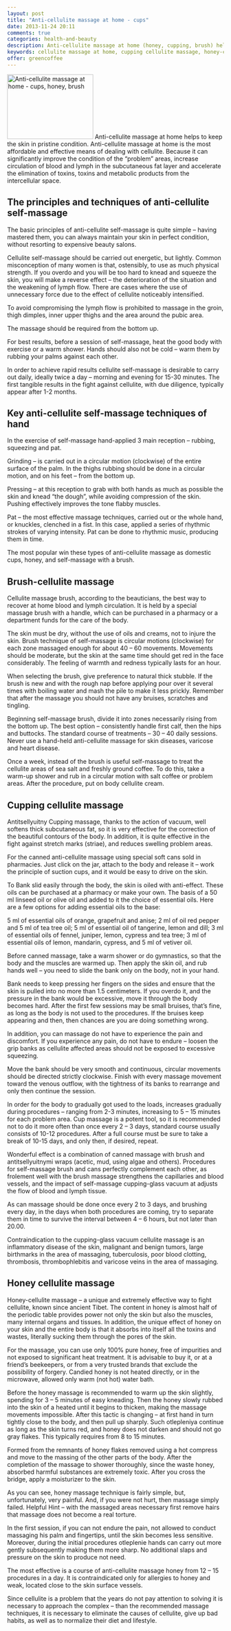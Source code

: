 ```yaml
---
layout: post
title: "Anti-cellulite massage at home - cups"
date: 2013-11-24 20:11
comments: true
categories: health-and-beauty
description: Anti-cellulite massage at home (honey, cupping, brush) helps to keep the skin in perfect condition
keywords: cellulite massage at home, cupping cellulite massage, honey-cellulite massage, cellulite massage brush
offer: greencoffee
---
```

<p><img class="left" src="http://medusanews.com/images/cellulite-massage-at-home/image.jpg" width="200" height="150" title="Anti-cellulite massage at home" alt="Anti-cellulite massage at home - cups, honey, brush"> Anti-cellulite massage at home helps to keep the skin in pristine condition. Anti-cellulite massage at home is the most affordable and effective means of dealing with cellulite. Because it can significantly improve the condition of the &ldquo;problem&rdquo; areas, increase circulation of blood and lymph in the subcutaneous fat layer and accelerate the elimination of toxins, toxins and metabolic products from the intercellular space.</p>

<!-- more -->


<h2>The principles and techniques of anti-cellulite self-massage</h2>

<p>The basic principles of anti-cellulite self-massage is quite simple &ndash; having mastered them, you can always maintain your skin in perfect condition, without resorting to expensive beauty salons.</p>

<p>Cellulite self-massage should be carried out energetic, but lightly. Common misconception of many women is that, ostensibly, to use as much physical strength. If you overdo and you will be too hard to knead and squeeze the skin, you will make a reverse effect &ndash; the deterioration of the situation and the weakening of lymph flow. There are cases where the use of unnecessary force due to the effect of cellulite noticeably intensified.</p>

<p>To avoid compromising the lymph flow is prohibited to massage in the groin, thigh dimples, inner upper thighs and the area around the pubic area.</p>

<p>The massage should be required from the bottom up.</p>

<p>For best results, before a session of self-massage, heat the good body with exercise or a warm shower. Hands should also not be cold &ndash; warm them by rubbing your palms against each other.</p>

<p>In order to achieve rapid results cellulite self-massage is desirable to carry out daily, ideally twice a day &ndash; morning and evening for 15-30 minutes. The first tangible results in the fight against cellulite, with due diligence, typically appear after 1-2 months.</p>

<h2>Key anti-cellulite self-massage techniques of hand</h2>

<p>In the exercise of self-massage hand-applied 3 main reception &ndash; rubbing, squeezing and pat.</p>

<p>Grinding &ndash; is carried out in a circular motion (clockwise) of the entire surface of the palm. In the thighs rubbing should be done in a circular motion, and on his feet &ndash; from the bottom up.</p>

<p>Pressing &ndash; at this reception to grab with both hands as much as possible the skin and knead &ldquo;the dough&rdquo;, while avoiding compression of the skin. Pushing effectively improves the tone flabby muscles.</p>

<p>Pat &ndash; the most effective massage techniques, carried out or the whole hand, or knuckles, clenched in a fist. In this case, applied a series of rhythmic strokes of varying intensity. Pat can be done to rhythmic music, producing them in time.</p>

<p>The most popular win these types of anti-cellulite massage as domestic cups, honey, and self-massage with a brush.</p>

<h2>Brush-cellulite massage</h2>

<p>Cellulite massage brush, according to the beauticians, the best way to recover at home blood and lymph circulation. It is held by a special massage brush with a handle, which can be purchased in a pharmacy or a department funds for the care of the body.</p>

<p>The skin must be dry, without the use of oils and creams, not to injure the skin. Brush technique of self-massage is circular motions (clockwise) for each zone massaged enough for about 40 &ndash; 60 movements. Movements should be moderate, but the skin at the same time should get red in the face considerably. The feeling of warmth and redness typically lasts for an hour.</p>

<p>When selecting the brush, give preference to natural thick stubble. If the brush is new and with the rough nap before applying pour over it several times with boiling water and mash the pile to make it less prickly. Remember that after the massage you should not have any bruises, scratches and tingling.</p>

<p>Beginning self-massage brush, divide it into zones necessarily rising from the bottom up. The best option &ndash; consistently handle first calf, then the hips and buttocks. The standard course of treatments &ndash; 30 &ndash; 40 daily sessions. Never use a hand-held anti-cellulite massage for skin diseases, varicose and heart disease.</p>

<p>Once a week, instead of the brush is useful self-massage to treat the cellulite areas of sea salt and freshly ground coffee. To do this, take a warm-up shower and rub in a circular motion with salt coffee or problem areas. After the procedure, put on body cellulite cream.</p>

<h2>Cupping cellulite massage</h2>

<p>Antitsellyuitny Cupping massage, thanks to the action of vacuum, well softens thick subcutaneous fat, so it is very effective for the correction of the beautiful contours of the body. In addition, it is quite effective in the fight against stretch marks (striae), and reduces swelling problem areas.</p>

<p>For the canned anti-cellulite massage using special soft cans sold in pharmacies. Just click on the jar, attach to the body and release it &ndash; work the principle of suction cups, and it would be easy to drive on the skin.</p>

<p>To Bank slid easily through the body, the skin is oiled with anti-effect. These oils can be purchased at a pharmacy or make your own. The basis of a 50 ml linseed oil or olive oil and added to it the choice of essential oils. Here are a few options for adding essential oils to the base:</p>

<p>5 ml of essential oils of orange, grapefruit and anise;
2 ml of oil red pepper and 5 ml of tea tree oil;
5 ml of essential oil of tangerine, lemon and dill;
3 ml of essential oils of fennel, juniper, lemon, cypress and tea tree;
3 ml of essential oils of lemon, mandarin, cypress, and 5 ml of vetiver oil.</p>

<p>Before canned massage, take a warm shower or do gymnastics, so that the body and the muscles are warmed up. Then apply the skin oil, and rub hands well &ndash; you need to slide the bank only on the body, not in your hand.</p>

<p>Bank needs to keep pressing her fingers on the sides and ensure that the skin is pulled into no more than 1.5 centimeters. If you overdo it, and the pressure in the bank would be excessive, move it through the body becomes hard. After the first few sessions may be small bruises, that&rsquo;s fine, as long as the body is not used to the procedures. If the bruises keep appearing and then, then chances are you are doing something wrong.</p>

<p>In addition, you can massage do not have to experience the pain and discomfort. If you experience any pain, do not have to endure &ndash; loosen the grip banks as cellulite affected areas should not be exposed to excessive squeezing.</p>

<p>Move the bank should be very smooth and continuous, circular movements should be directed strictly clockwise. Finish with every massage movement toward the venous outflow, with the tightness of its banks to rearrange and only then continue the session.</p>

<p>In order for the body to gradually got used to the loads, increases gradually during procedures &ndash; ranging from 2-3 minutes, increasing to 5 &ndash; 15 minutes for each problem area. Cup massage is a potent tool, so it is recommended not to do it more often than once every 2 &ndash; 3 days, standard course usually consists of 10-12 procedures. After a full course must be sure to take a break of 10-15 days, and only then, if desired, repeat.</p>

<p>Wonderful effect is a combination of canned massage with brush and antitsellyuitnymi wraps (acetic, mud, using algae and others). Procedures for self-massage brush and cans perfectly complement each other, as frolement well with the brush massage strengthens the capillaries and blood vessels, and the impact of self-massage cupping-glass vacuum at adjusts the flow of blood and lymph tissue.</p>

<p>As can massage should be done once every 2 to 3 days, and brushing every day, in the days when both procedures are coming, try to separate them in time to survive the interval between 4 &ndash; 6 hours, but not later than 20.00.</p>

<p>Contraindication to the cupping-glass vacuum cellulite massage is an inflammatory disease of the skin, malignant and benign tumors, large birthmarks in the area of ​​massaging, tuberculosis, poor blood clotting, thrombosis, thrombophlebitis and varicose veins in the area of ​​massaging.</p>

<h2>Honey cellulite massage</h2>

<p>Honey-cellulite massage &ndash; a unique and extremely effective way to fight cellulite, known since ancient Tibet. The content in honey is almost half of the periodic table provides power not only the skin but also the muscles, many internal organs and tissues. In addition, the unique effect of honey on your skin and the entire body is that it absorbs into itself all the toxins and wastes, literally sucking them through the pores of the skin.</p>

<p>For the massage, you can use only 100% pure honey, free of impurities and not exposed to significant heat treatment. It is advisable to buy it, or at a friend&rsquo;s beekeepers, or from a very trusted brands that exclude the possibility of forgery. Candied honey is not heated directly, or in the microwave, allowed only warm (not hot) water bath.</p>

<p>Before the honey massage is recommended to warm up the skin slightly, spending for 3 &ndash; 5 minutes of easy kneading. Then the honey slowly rubbed into the skin of a heated until it begins to thicken, making the massage movements impossible. After this tactic is changing &ndash; at first hand in turn tightly close to the body, and then pull up sharply. Such otlepleniya continue as long as the skin turns red, and honey does not darken and should not go gray flakes. This typically requires from 8 to 15 minutes.</p>

<p>Formed from the remnants of honey flakes removed using a hot compress and move to the massing of the other parts of the body. After the completion of the massage to shower thoroughly, since the waste honey, absorbed harmful substances are extremely toxic. After you cross the bridge, apply a moisturizer to the skin.</p>

<p>As you can see, honey massage technique is fairly simple, but, unfortunately, very painful. And, if you were not hurt, then massage simply failed. Helpful Hint &ndash; with the massaged areas necessary first remove hairs that massage does not become a real torture.</p>

<p>In the first session, if you can not endure the pain, not allowed to conduct massaging his palm and fingertips, until the skin becomes less sensitive. Moreover, during the initial procedures otleplenie hands can carry out more gently subsequently making them more sharp. No additional slaps and pressure on the skin to produce not need.</p>

<p>The most effective is a course of anti-cellulite massage honey from 12 &ndash; 15 procedures in a day. It is contraindicated only for allergies to honey and weak, located close to the skin surface vessels.</p>

<p>Since cellulite is a problem that the years do not pay attention to solving it is necessary to approach the complex &ndash; than the recommended massage techniques, it is necessary to eliminate the causes of cellulite, give up bad habits, as well as to normalize their diet and lifestyle.</p>

